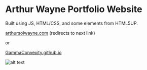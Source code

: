 # Arthur Wayne Portfolio Website

Built using JS, HTML/CSS, and some elements from HTML5UP.

<a href = "https://arthursolwayne.com">arthursolwayne.com</a> (redirects to next link)

or

<a href = "https://gammaconvexity.github.io/">GammaConvexity.github.io</a>

![alt text](https://github.com/GammaConvexity/GammaConvexity.github.io/blob/main/sample.gif)
